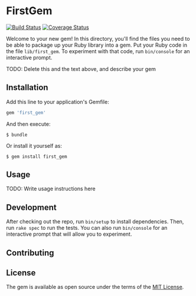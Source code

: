 # FirstGem
[![Build Status][BS img]][Build Status]
[![Coverage Status][CS img]][Coverage Status]

[Coverage Status]:https://coveralls.io/repos/github/NathanH05/ruby/badge.svg?branch=master
[Build Status]: https://travis-ci.org/NathanH05/ruby.svg?branch=master
[travis pull requests]: https://travis-ci.org/elgalu/boolean_class/pull_requests
[Dependency Status]: https://gemnasium.com/NathanH05/ruby
[Code Climate]: https://codeclimate.com/github/NathanH05/ruby
[Coverage Status]: https://coveralls.io/github/NathanH05/ruby

[GV img]: https://badge.fury.io/rb/ruby.png
[BS img]: https://travis-ci.org/NathanH05/ruby.png
[DS img]: https://gemnasium.com/NathanH05/ruby.png
[CC img]: https://codeclimate.com/github/NathanH05/ruby.png
[CS img]: https://coveralls.io/github/NathanH05/ruby/badge.png?branch=master
Welcome to your new gem! In this directory, you'll find the files you need to be able to package up your Ruby library into a gem. Put your Ruby code in the file `lib/first_gem`. To experiment with that code, run `bin/console` for an interactive prompt.

TODO: Delete this and the text above, and describe your gem

## Installation

Add this line to your application's Gemfile:

```ruby
gem 'first_gem'
```

And then execute:

    $ bundle

Or install it yourself as:

    $ gem install first_gem

## Usage

TODO: Write usage instructions here

## Development

After checking out the repo, run `bin/setup` to install dependencies. Then, run `rake spec` to run the tests. You can also run `bin/console` for an interactive prompt that will allow you to experiment.

<!-- To install this gem onto your local machine, run `bundle exec rake install`. To release a new version, update the version number in `version.rb`, and then run `bundle exec rake release`, which will create a git tag for the version, push git commits and tags, and push the `.gem` file to [rubygems.org](https://rubygems.org). -->

## Contributing


## License

The gem is available as open source under the terms of the [MIT License](http://opensource.org/licenses/MIT).

